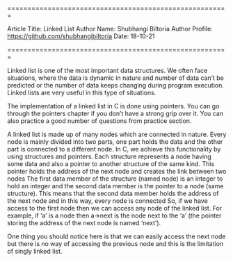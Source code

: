 
=======================================================

Article Title: Linked List 
Author Name: Shubhangi Biltoria
Author Profile: https://github.com/shubhangibiltoria
Date: 18-10-21

=======================================================

<Write-Your-Complete-Tech-Article-Here>

Linked list is one of the most important data structures. We often face situations, where the data is dynamic in nature and number of data can’t be predicted or the number of data keeps changing during program execution. Linked lists are very useful in this type of situations.

The implementation of a linked list in C is done using pointers. You can go through the pointers chapter if you don’t have a strong grip over it. You can also practice a good number of questions from practice section.

A linked list is made up of many nodes which are connected in nature. Every node is mainly divided into two parts, one part holds the data and the other part is connected to a different node. In C, we achieve this functionality by using structures and pointers. Each structure represents a node having some data and also a pointer to another structure of the same kind. This pointer holds the address of the next node and creates the link between two nodes The first data member of the structure (named node) is an integer to hold an integer and the second data member is the pointer to a node (same structure). This means that the second data member holds the address of the next node and in this way, every node is connected
  So, if we have access to the first node then we can access any node of the linked list. For example, if ‘a’ is a node then a->next is the node next to the ‘a’ (the pointer storing the address of the next node is named ‘next’).

One thing you should notice here is that we can easily access the next node but there is no way of accessing the previous node and this is the limitation of singly linked list.
